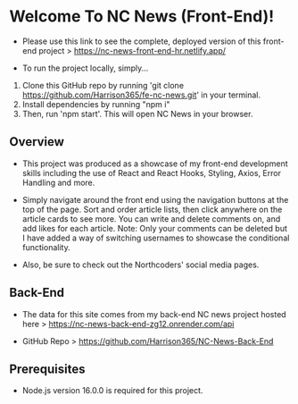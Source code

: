 # Welcome To NC News (Front-End)!

- Please use this link to see the complete, deployed version of this front-end project > https://nc-news-front-end-hr.netlify.app/

- To run the project locally, simply...

1.  Clone this GitHub repo by running 'git clone https://github.com/Harrison365/fe-nc-news.git' in your terminal.
2.  Install dependencies by running "npm i"
3.  Then, run 'npm start'. This will open NC News in your browser.

## Overview

- This project was produced as a showcase of my front-end development skills including the use of React and React Hooks, Styling, Axios, Error Handling and more.

- Simply navigate around the front end using the navigation buttons at the top of the page. Sort and order article lists, then click anywhere on the article cards to see more. You can write and delete comments on, and add likes for each article. Note: Only your comments can be deleted but I have added a way of switching usernames to showcase the conditional functionality.

- Also, be sure to check out the Northcoders' social media pages.

## Back-End

- The data for this site comes from my back-end NC news project hosted here > https://nc-news-back-end-zg12.onrender.com/api

- GitHub Repo > https://github.com/Harrison365/NC-News-Back-End

## Prerequisites

- Node.js version 16.0.0 is required for this project.
